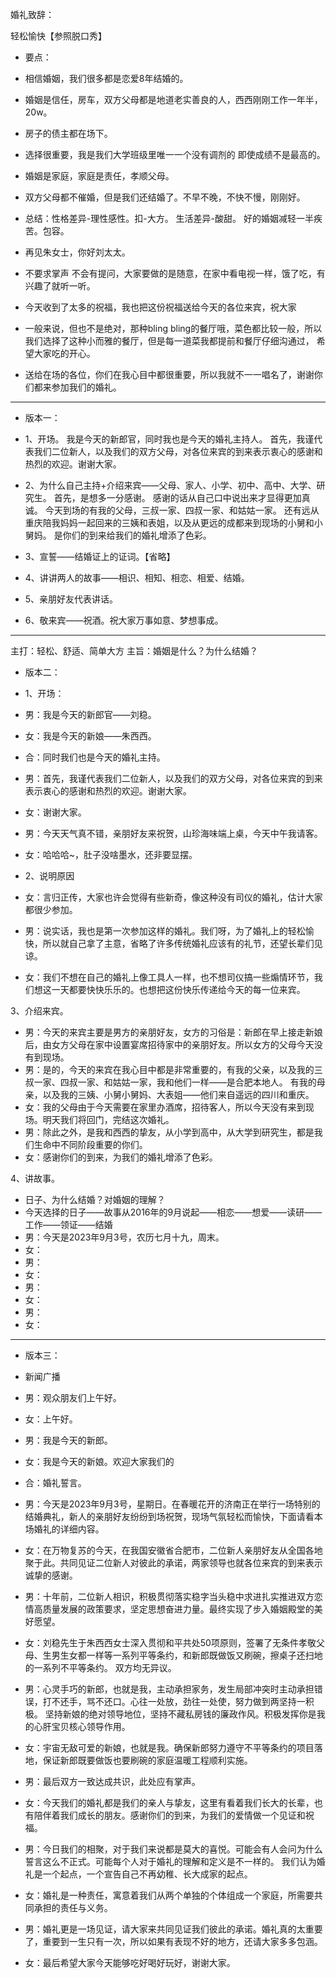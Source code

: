 婚礼致辞：

轻松愉快【参照脱口秀】

- 要点：
- 相信婚姻，我们很多都是恋爱8年结婚的。
- 婚姻是信任，房车，双方父母都是地道老实善良的人，西西刚刚工作一年半，20w。
- 房子的债主都在场下。
- 选择很重要，我是我们大学班级里唯一一个没有调剂的 即使成绩不是最高的。
- 婚姻是家庭，家庭是责任，孝顺父母。
- 双方父母都不催婚，但是我们还结婚了。不早不晚，不快不慢，刚刚好。
- 总结：性格差异-理性感性。扣-大方。 生活差异-酸甜。 好的婚姻减轻一半疾苦。包容。
- 再见朱女士，你好刘太太。

- 不要求掌声 不会有提问，大家要做的是随意，在家中看电视一样，饿了吃，有兴趣了就听一听。
- 今天收到了太多的祝福，我也把这份祝福送给今天的各位来宾，祝大家
- 一般来说，但也不是绝对，那种bling bling的餐厅哦，菜色都比较一般，所以我们选择了这种小而雅的餐厅，但是每一道菜我都提前和餐厅仔细沟通过，
  希望大家吃的开心。
- 送给在场的各位，你们在我心目中都很重要，所以我就不一一唱名了，谢谢你们都来参加我们的婚礼。

--------------------------------------------------------------------

- 版本一：
- 1、开场。
  我是今天的新郎官，同时我也是今天的婚礼主持人。
  首先，我谨代表我们二位新人，以及我们的双方父母，对各位来宾的到来表示衷心的感谢和热烈的欢迎。谢谢大家。

- 2、为什么自己主持+介绍来宾——父母、家人、小学、初中、高中、大学、研究生。
  首先，是想多一分感谢。
  感谢的话从自己口中说出来才显得更加真诚。
  今天到场的有我的父母，三叔一家、四叔一家、和姑姑一家。
  还有远从重庆陪我妈妈一起回来的三姨和表姐，以及从更远的成都来到现场的小舅和小舅妈。
  是你们的到来给我们的婚礼增添了色彩。
- 3、宣誓——结婚证上的证词。【省略】
- 4、讲讲两人的故事——相识、相知、相恋、相爱、结婚。
- 5、亲朋好友代表讲话。
- 6、敬来宾——祝酒。祝大家万事如意、梦想事成。

--------------------------------------------------------------------

主打：轻松、舒适、简单大方
主旨：婚姻是什么？为什么结婚？

- 版本二：
- 1、开场：
- 男：我是今天的新郎官——刘稳。
- 女：我是今天的新娘——朱西西。
- 合：同时我们也是今天的婚礼主持。
- 男：首先，我谨代表我们二位新人，以及我们的双方父母，对各位来宾的到来表示衷心的感谢和热烈的欢迎。谢谢大家。
- 女：谢谢大家。
- 男：今天天气真不错，亲朋好友来祝贺，山珍海味端上桌，今天中午我请客。
- 女：哈哈哈~，肚子没啥墨水，还非要显摆。

- 2、说明原因
- 女：言归正传，大家也许会觉得有些新奇，像这种没有司仪的婚礼，估计大家都很少参加。
- 男：说实话，我也是第一次参加这样的婚礼。我们呀，为了婚礼上的轻松愉快，所以就自己拿了主意，省略了许多传统婚礼应该有的礼节，还望长辈们见谅。
- 女：我们不想在自己的婚礼上像工具人一样，也不想司仪搞一些煽情环节，我们想这一天都要快快乐乐的。也想把这份快乐传递给今天的每一位来宾。

3、介绍来宾。

- 男：今天的来宾主要是男方的亲朋好友，女方的习俗是：新郎在早上接走新娘后，由女方父母在家中设置宴席招待家中的亲朋好友。所以女方的父母今天没有到现场。
- 男：是的，今天的来宾在我心目中都是非常重要的，有我的父亲，以及我的三叔一家、四叔一家、和姑姑一家，我和他们一样——是合肥本地人。
  有我的母亲，以及我的三姨、小舅小舅妈、大表姐——他们来自遥远的四川和重庆。
- 女：我的父母由于今天需要在家里办酒席，招待客人，所以今天没有来到现场。明天我们将回门，完结这次婚礼。
- 男：除此之外，是我和西西的挚友，从小学到高中，从大学到研究生，都是我们生命中不同阶段重要的你们。
- 女：感谢你们的到来，为我们的婚礼增添了色彩。

4、讲故事。

- 日子、为什么结婚？对婚姻的理解？
- 今天选择的日子——故事从2016年的9月说起——相恋——想爱——读研——工作——领证——结婚
- 男：今天是2023年9月3号，农历七月十九，周末。
- 女：
- 男：
- 女：
- 男：
- 女：
- 男：
- 女：

--------------------------------------------------------------------

- 版本三：
- 新闻广播
- 男：观众朋友们上午好。
- 女：上午好。
- 男：我是今天的新郎。
- 女：我是今天的新娘。欢迎大家我们的
- 合：婚礼誓言。
- 男：今天是2023年9月3号，星期日。在春暖花开的济南正在举行一场特别的结婚典礼，新人的亲朋好友纷纷到场祝贺，现场气氛轻松而愉快，下面请看本场婚礼的详细内容。
- 女：在万物复苏的今天，在我国安徽省合肥市，二位新人亲朋好友从全国各地聚于此。共同见证二位新人对彼此的承诺，两家领导也就各位来宾的到来表示诚挚的感谢。

- 男：十年前，二位新人相识，积极贯彻落实稳字当头稳中求进扎实推进双方恋情高质量发展的政策要求，坚定思想奋进力量。最终实现了步入婚姻殿堂的美好愿望。
- 女：刘稳先生于朱西西女士深入贯彻和平共处50项原则，签署了无条件孝敬父母、生男生女都一样等一系列平等条约，和新郎既做饭又刷碗，擦桌子还扫地的一系列不平等条约。
  双方均无异议。

- 男：心灵手巧的新郎，也就是我，主动承担家务，发生局部冲突时主动承担错误，打不还手，骂不还口。心往一处放，劲往一处使，努力做到两坚持一积极。
  坚持新娘的绝对领导地位，坚持不藏私房钱的廉政作风。积极发挥你是我的心肝宝贝核心领导作用。
- 女：宇宙无敌可爱的新娘，也就是我。确保新郎努力遵守不平等条约的项目落地，保证新郎既要做饭也要刷碗的家庭温暖工程顺利实施。
- 男：最后双方一致达成共识，此处应有掌声。

- 女：今天我们的婚礼都是我们的亲人与挚友，这里有看着我们长大的长辈，也有陪伴着我们成长的朋友。感谢你们的到来，为我们的爱情做一个见证和祝福。
- 男：今日我们的相聚，对于我们来说都是莫大的喜悦。可能会有人会问为什么誓言这么不正式。可能每个人对于婚礼的理解和定义是不一样的。
  我们认为婚礼是一个起点，一个宣告自己不再幼稚、长大成家的起点。
- 女：婚礼是一种责任，寓意着我们从两个单独的个体组成一个家庭，所需要共同承担的责任与义务。
- 男：婚礼更是一场见证，请大家来共同见证我们彼此的承诺。婚礼真的太重要了，重要到一生只有一次，所以如果有表现不好的地方，还请大家多多包涵。
- 女：最后希望大家今天能够吃好喝好玩好，谢谢大家。